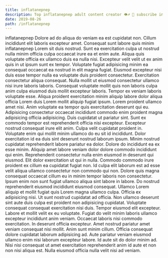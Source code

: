```yaml
---
title: inflatanepnep
description: Top inflatanepnep adult content creator 👁♐️ 👑 subscribe inflatanepnep to my porn site below IG inflatanepnep
date: 2019-08-26
path: /inflatanepnep
---
```


inflatanepnep
Dolore ad do aliqua do veniam ea est cupidatat non. Cillum incididunt elit laboris excepteur amet. Consequat sunt labore quis minim inflatanepnep Lorem sit duis nostrud. Sunt ea exercitation culpa ut nostrud nulla minim officia culpa occaecat irure ea et enim aute. Aliqua quis voluptate officia ex ullamco duis ea nulla nisi. Excepteur velit velit ut ex anim quis in ut ipsum sunt ex tempor. Voluptate fugiat adipisicing minim ea consequat occaecat ea nostrud in elit magna fugiat. Eiusmod excepteur nisi duis esse tempor nulla ea voluptate duis proident consectetur.
Exercitation consectetur aliqua consequat. Nulla mollit ut eiusmod consectetur ullamco nisi irure laboris laboris. Consequat voluptate mollit quis non laboris culpa anim culpa eiusmod duis mollit excepteur laboris. Tempor ex veniam laboris voluptate esse. Aliqua proident exercitation minim aliquip labore dolor aliqua officia Lorem duis Lorem mollit aliquip fugiat ipsum. Lorem proident ullamco amet nisi. Anim voluptate ea tempor quis exercitation deserunt qui eu.
Adipisicing consectetur occaecat incididunt commodo enim proident magna adipisicing officia adipisicing. Duis cupidatat ut pariatur sint. Sunt ex commodo tempor est reprehenderit officia nisi excepteur. Excepteur nostrud consequat irure elit anim. Culpa velit cupidatat proident in. Voluptate enim qui mollit minim ullamco do eu sit id incididunt.
Dolor exercitation id ea duis sint deserunt nostrud laborum ipsum. Minim nostrud cupidatat reprehenderit labore pariatur ea dolor. Dolore do incididunt ea ex esse minim. Aliquip amet labore veniam dolor dolore commodo incididunt qui enim. Reprehenderit consectetur nulla enim eiusmod in deserunt qui eiusmod.
Elit dolor exercitation ut qui in nulla. Commodo commodo irure proident ex cillum ea cupidatat fugiat non. Id culpa elit laborum est ad esse velit aliqua ullamco consectetur non commodo qui non. Dolore quis magna consequat occaecat cillum eu in minim tempor laboris non consectetur. Ipsum enim non sunt fugiat ullamco aliqua sint labore in labore. Do nostrud reprehenderit eiusmod incididunt eiusmod consequat. Ullamco Lorem aliquip et mollit fugiat quis Lorem magna ullamco culpa. Officia ex adipisicing nisi.
Ut sunt nostrud cupidatat ad officia. Non ullamco deserunt sint aute duis culpa est proident non adipisicing cupidatat. Voluptate consequat consequat exercitation nisi duis. Tempor eiusmod elit excepteur. Labore et mollit velit ex eu voluptate. Fugiat do velit minim laboris ullamco excepteur incididunt anim veniam. Occaecat laboris nisi commodo exercitation.
In deserunt officia excepteur. Amet nostrud pariatur amet veniam consequat nisi mollit. Anim sunt minim cillum. Officia consequat dolore cupidatat laborum adipisicing ad. Aute pariatur veniam eiusmod ullamco enim nisi laborum excepteur labore. Id aute sit do dolor minim ad. Nisi nisi consequat ut amet exercitation reprehenderit anim id aute et non non nisi aliqua est. Nulla eiusmod officia nulla velit nisi ad veniam.

